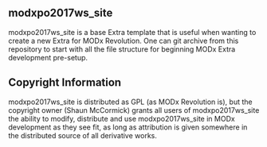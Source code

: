 ## modxpo2017ws_site

modxpo2017ws_site is a base Extra template that is useful when wanting to create a new
Extra for MODx Revolution. One can git archive from this repository to start
with all the file structure for beginning MODx Extra development pre-setup.

## Copyright Information

modxpo2017ws_site is distributed as GPL (as MODx Revolution is), but the copyright owner
(Shaun McCormick) grants all users of modxpo2017ws_site the ability to modify, distribute
and use modxpo2017ws_site in MODx development as they see fit, as long as attribution
is given somewhere in the distributed source of all derivative works.